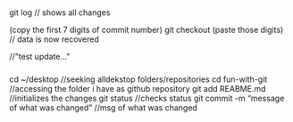 #####

git log 	 // shows all changes

(copy the first 7 digits of commit number)
git checkout (paste those digits)     // data is now recovered

//"test update..."

#####

cd ~/desktop                                  //seeking alldekstop folders/repositories
cd fun-with-git                               //accessing the folder i have as github repository
git add REABME.md                             //initializes the changes
git status                                    //checks status
git commit -m “message of what was changed”   //msg of what was changed
